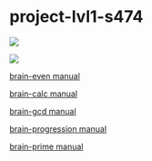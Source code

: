 # project-lvl1-s474

<a href="https://codeclimate.com/github/impedance/project-lvl1-s474/maintainability"><img src="https://api.codeclimate.com/v1/badges/5d56b626de74104f8987/maintainability" /></a>

<a href="https://travis-ci.org/impedance/project-lvl1-s474">
    <img src="https://travis-ci.com/impedance/project-lvl1-s474.svg?branch=master" /></a>

<a href="https://asciinema.org/a/oDk7ni61y9yenaQYskDwqS2Sr">brain-even manual</a>

<a href="https://asciinema.org/a/OpbMwQkNS55cJ4PGYKt9kt20X">brain-calc manual</a>

<a href="https://asciinema.org/a/4w4EHTivCmbfN4Xr2kdwJKGyR">brain-gcd manual</a>

<a href="https://asciinema.org/a/ZSM4zqTUB0krHSkgjJn2mCuSP">brain-progression manual</a>

<a href="https://asciinema.org/a/1fuzm23mc02u3MXhthFEkMBJl">brain-prime manual</a>

